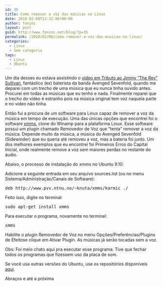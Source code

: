 ```yaml
---
id: 35
title: Como remover a voz das músicas no Linux
date: 2010-02-08T13:32:06+00:00
author: fonini
layout: post
guid: http://www.fonini.net/blog/?p=35
permalink: /2010/02/08/como-remover-a-voz-das-musicas-no-linux/
categories:
  - Linux
  - Sem categoria
tags:
  - Linux
  - Ubuntu
---
```

Um dia desses eu estava assistindo o <a href="http://vimeo.com/8777801" rel="externo">vídeo em Tributo ao Jimmy &#8220;The Rev&#8221; Sullivan</a>, fantástico (ex) baterista da banda Avenged Sevenfold, quando me deparei com um trecho de uma música que eu nunca tinha ouvido antes. Procurei em todas as músicas que eu tenho e nada. Finalmente reparei que o trecho do vídeo é estranho pois na música original tem voz naquela parte e no vídeo não tinha.

Então fui a procura de um software para Linux capaz de remover a voz da música em tempo de execução. Uma das únicas opções que encontrei foi o software [xmms](http://xxms.org), clone do Winamp para a plataforma Linux. Esse software possui um plugin chamado Removedor de Voz que &#8220;tenta&#8221; remover a voz da música. Depende muito da música, a música do Avenged Sevenfold (Sidewinder) que eu queria até removeu a voz, mas a bateria foi junto. Um dos melhores exemplos que eu encontrei foi Primeiros Erros do Capital Inicial, onde realmente remove a voz sem maiores perdas no restante do áudio.

Abaixo, o processo de instalação do xmms no Ubuntu 9.10:

Adicione a seguinte entrada em seu arquivo sources.list (ou no menu Sistema/Administração/Canais de Software):

<pre>deb http://www.pvv.ntnu.no/~knuta/xmms/karmic ./</pre>

Feito isso, digite no terminal:

<pre id="terminal" user="fonini" computer="valhalla">sudo apt-get install xmms</pre>

Para executar o programa, novamente no terminal:

<pre id="terminal" user="fonini" computer="valhalla">xmms</pre>

Habilite o plugin Removedor de Voz no menu Opções/Preferências/Plugins de Efeitose clique em Ativar Plugin. As músicas já serão tocadas sem a voz.

Obs: Foi meio chato aqui pra executar esse programa. Tive que fechar todos os programas que fizessem uso da placa de som.
  
Se você usa outras versões do Ubuntu, use os repositórios disponíveis <a href="http://www.pvv.ntnu.no/~knuta/xmms/" rel="externo">aqui</a>.

Abraços e até a próxima